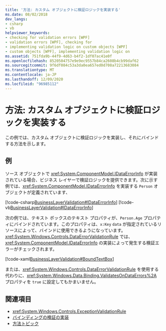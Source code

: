 ```yaml
---
title: '方法: カスタム オブジェクトに検証ロジックを実装する'
ms.date: 08/02/2018
dev_langs:
- csharp
- vb
helpviewer_keywords:
- checking for validation errors [WPF]
- validation errors [WPF], checking for
- implementing validation logic on custom objects [WPF]
- custom objects [WPF], implementing validation logic on
ms.assetid: 751fda9b-44f9-4d63-b4f2-1df07ac41e0f
ms.openlocfilehash: 8520504757e9e9ec9557b84ca2608b4cb99daf62
ms.sourcegitcommit: 9f6df084c53a3da0ea657ed0d708a72213683084
ms.translationtype: MT
ms.contentlocale: ja-JP
ms.lasthandoff: 12/09/2020
ms.locfileid: "96985112"
---
```

# <a name="how-to-implement-validation-logic-on-custom-objects"></a>方法: カスタム オブジェクトに検証ロジックを実装する
この例では、カスタム オブジェクトに検証ロジックを実装し、それにバインドする方法を示します。  
  
## <a name="example"></a>例  
 ソース オブジェクトで <xref:System.ComponentModel.IDataErrorInfo> が実装されている場合、ビジネス レイヤーで検証ロジックを提供できます。次に示す例では、<xref:System.ComponentModel.IDataErrorInfo> を実装する `Person` オブジェクトが定義されています、  
  
 [!code-csharp[BusinessLayerValidation#IDataErrorInfo](~/samples/snippets/csharp/VS_Snippets_Wpf/BusinessLayerValidation/CSharp/Data.cs#idataerrorinfo)]
 [!code-vb[BusinessLayerValidation#IDataErrorInfo](~/samples/snippets/visualbasic/VS_Snippets_Wpf/BusinessLayerValidation/VisualBasic/Data.vb#idataerrorinfo)]  
  
 次の例では、テキスト ボックスのテキスト プロパティが、`Person.Age` プロパティにバインドされています。このプロパティは、`x:Key` `data` が指定されているリソースによって、バインドに使用できるようになっています。 <xref:System.Windows.Controls.DataErrorValidationRule> では、<xref:System.ComponentModel.IDataErrorInfo> の実装によって発生する検証エラーがチェックされます。  
  
 [!code-xaml[BusinessLayerValidation#BoundTextBox](~/samples/snippets/csharp/VS_Snippets_Wpf/BusinessLayerValidation/CSharp/Window1.xaml?highlight=8,11-19,25-42)]  
  
 または、<xref:System.Windows.Controls.DataErrorValidationRule> を使用する代わりに、<xref:System.Windows.Data.Binding.ValidatesOnDataErrors%2A> プロパティを `true` に設定してもかまいません。  
  
## <a name="see-also"></a>関連項目

- <xref:System.Windows.Controls.ExceptionValidationRule>
- [バインディングの検証の実装](how-to-implement-binding-validation.md)
- [方法トピック](data-binding-how-to-topics.md)
